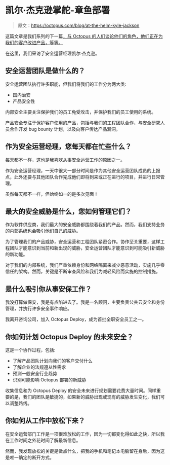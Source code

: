 # 凯尔·杰克逊掌舵-章鱼部署

> 原文：<https://octopus.com/blog/at-the-helm-kyle-jackson>

这篇文章是我们系列的下一篇[，与 Octopus 的人们谈论他们的角色，他们正在为我们的客户改进产品，等等。](https://octopus.com/blog/tag/At%20The%20Helm)

在这里，我们采访了安全运营经理凯尔·杰克逊。

## 安全运营团队是做什么的？

安全运营团队执行许多职能，但我们将我们的工作分为两大类:

*   国内治安
*   产品安全性

内部安全主要关注保护我们的员工免受攻击，并保护我们的员工使用的系统。

产品安全专注于保护客户使用的产品，包括与我们的工程团队合作，与安全研究人员合作开发 bug bounty 计划，以及向客户传达产品漏洞。

## 作为安全运营经理，您每天都在忙些什么？

每天都不一样，这也是我喜欢从事安全运营工作的原因之一。

作为安全运营经理，一天中很大一部分时间是作为其他安全运营团队成员的上报点，此外还要与其他团队合作完成他们即将到来或正在进行的项目，并进行日常管理。

虽然每天都不一样，但始终如一的是多次见面！

## 最大的安全威胁是什么，您如何管理它们？

作为软件供应商，我们最大的安全威胁都围绕着我们的产品。然而，我们支持业务的内部系统也会吸引他们自己的威胁。

为了管理我们的产品威胁，安全运营和工程团队紧密合作。协作至关重要，这样工程团队才能意识到当前和新出现的威胁，安全运营团队才能意识到可能吸引新威胁的新功能。

对于我们的内部系统，我们严重依赖身份和网络隔离来减少恶意活动，实施几乎零信任的架构。然而，关键是不断审查风险和我们为减轻风险而实施的控制措施。

## 是什么吸引你从事安保工作？

我没打算做保安，我是有点陷进去了。我是一名顾问，主要负责公共云安全和身份管理，并执行许多安全事件响应。

我离开咨询公司，加入 Octopus Deploy，成为首批全职安全员工之一。

## 你如何计划 Octopus Deploy 的未来安全？

这是一个协作过程，包括:

*   了解产品团队计划向我们的客户交付什么
*   了解企业的法规遵从性需求
*   预测一般安全行业趋势
*   识别可能影响 Octopus 部署的新威胁

收集信息和为 Octopus Deploy 的安全未来进行规划需要花费大量时间。同样重要的是，我们的团队是敏捷的，如果新的威胁出现或现有的威胁发生变化，我们可以调整路线。

## 你如何从工作中放松下来？

在安全运营部门工作是一项很难放松的工作，因为一切都变化得如此之快，所以我在工作时间之外花时间了解最新信息。

然而，我发现放松的关键是做点什么，把我的手机和笔记本电脑留在身后，因为这是唯一确定的断开方式。